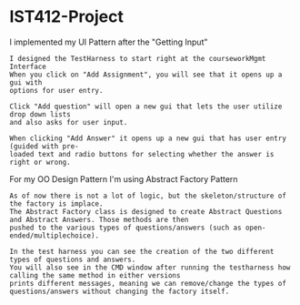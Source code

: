 # IST412-Project
I implemented my UI Pattern after the "Getting Input"
    
    I designed the TestHarness to start right at the courseworkMgmt Interface
    When you click on "Add Assignment", you will see that it opens up a gui with
    options for user entry.

    Click "Add question" will open a new gui that lets the user utilize drop down lists
    and also asks for user input.

    When clicking "Add Answer" it opens up a new gui that has user entry (guided with pre-
    loaded text and radio buttons for selecting whether the answer is right or wrong.

For my OO Design Pattern I'm using Abstract Factory Pattern

	As of now there is not a lot of logic, but the skeleton/structure of the factory is implace.
    The Abstract Factory class is designed to create Abstract Questions and Abstract Answers. Those methods are then 
    pushed to the various types of questions/answers (such as open-ended/multiplechoice).

    In the test harness you can see the creation of the two different types of questions and answers. 
    You will also see in the CMD window after running the testharness how calling the same method in either versions
    prints different messages, meaning we can remove/change the types of questions/answers without changing the factory itself.
